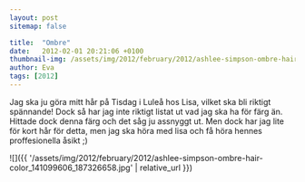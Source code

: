 ```yaml
---
layout: post
sitemap: false

title:  "Ombre"
date:   2012-02-01 20:21:06 +0100
thumbnail-img: /assets/img/2012/february/2012/ashlee-simpson-ombre-hair-color_141099606_187326658.jpg
author: Eva
tags: [2012]
---
```


Jag ska ju göra mitt hår på Tisdag i Luleå hos Lisa, vilket ska bli riktigt spännande! Dock så har jag inte riktigt listat ut vad jag ska ha för färg än. Hittade dock denna färg och det såg ju assnyggt ut. Men dock har jag lite för kort hår för detta, men jag ska höra med lisa och få höra hennes proffesionella åsikt ;)

![]({{ '/assets/img/2012/february/2012/ashlee-simpson-ombre-hair-color_141099606_187326658.jpg'  | relative_url }})

